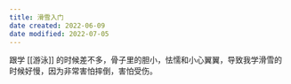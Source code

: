 ```yaml
---
title: 滑雪入门
date created: 2022-06-09
date modified: 2022-07-05
---
```

跟学 [[游泳]] 的时候差不多，骨子里的胆小，怯懦和小心翼翼，导致我学滑雪的时候好慢，因为非常害怕摔倒，害怕受伤。
